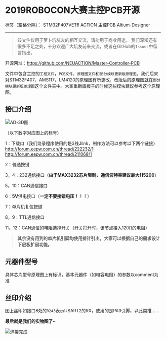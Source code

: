 ﻿# 2019ROBOCON大赛主控PCB开源

标签（空格分隔）： 
STM32F407VET6 ACTION 主控PCB Altium-Designer

---
>该文件仅用于萝卜坑坑友的相互交流，请勿用于商业用途。
我们深知还有很多不足之处，十分欢迎广大坑友前来交流，或者在GitHub的`Issues`中留言指出。

开源网址：https://github.com/NEUACTION/Master-Controller-PCB

文件中包含主控的`工程文件`，`PCB文件`，`原理图文件`和`部分模块更新版原理图`。我们后来对STM32F407，AMS117，LM4120的原理图有所更改，改版后的原理图就在`部分模块更新版原理图`这个文件夹中。大家重新画板子的时候这些模块建议参考这个原理图。

## 接口介绍
![AD-3D图](https://github.com/NEUACTION/Master-Controller-PCB/blob/master/AD-3D%E5%9B%BE.png?raw=true)

（以下数字对应图上的标号）

1：下载口（我们烧录程序使用的是3线Jlink，制作方法可以参考以下两个链接）
   http://forum.eepw.com.cn/thread/222232/1
   http://forum.eepw.com.cn/thread/211068/1
   
2：普通按键

3，4：232通信接口（**由于MAX3232芯片限制，通信波特率建议最大115200**）

5，10：CAN通信接口

6：**5V**供电接口（**一定不要接错电压！！！**）

7：单片机复位按键

8，9：TTL通信接口

11，12：CAN通信的电阻选择开关（开关打开时，该节点接入120Ω的电阻）

>**其余没有用到的单片机引脚均使用排针引出，大家可以根据自己的需求设计下层板扩展功能。**

## 元器件型号
具体芯片型号原理图上有标识，基本元器件（如电容电阻）的参数以comment为准

## 丝印介绍
图上丝印如接口8处的`R2A3`表示USART2的RX，使用的是PA3引脚，以此类推......

**最后就是我们的实物图了~**

![焊接完成](https://github.com/NEUACTION/Master-Controller-PCB/blob/master/%E5%AE%9E%E7%89%A9%E5%9B%BE.jpg?raw=true)

 

